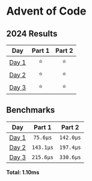 # Advent of Code

<!--- advent_readme_stars table --->
## 2024 Results

| Day | Part 1 | Part 2 |
| :---: | :---: | :---: |
| [Day 1](https://adventofcode.com/2024/day/1) | ⭐ | ⭐ |
| [Day 2](https://adventofcode.com/2024/day/2) | ⭐ | ⭐ |
| [Day 3](https://adventofcode.com/2024/day/3) | ⭐ | ⭐ |
<!--- advent_readme_stars table --->

<!--- benchmarking table --->
## Benchmarks

| Day | Part 1 | Part 2 |
| :---: | :---: | :---:  |
| [Day 1](./src/bin/01.rs) | `75.6µs` | `142.0µs` |
| [Day 2](./src/bin/02.rs) | `143.1µs` | `197.4µs` |
| [Day 3](./src/bin/03.rs) | `215.6µs` | `330.6µs` |

**Total: 1.10ms**
<!--- benchmarking table --->
